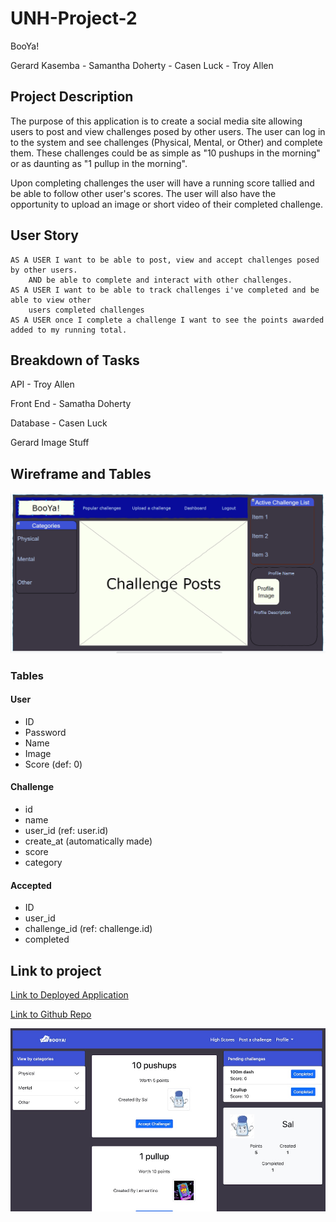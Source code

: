 # UNH-Project-2

BooYa!

Gerard Kasemba - 
Samantha Doherty - 
Casen Luck - 
Troy Allen


## Project Description

The purpose of this application is to create a social media site allowing users to post and view challenges
posed by other users.  The user can log in to the system and see challenges (Physical, Mental, or Other) and 
complete them.  These challenges could be as simple as "10 pushups in the morning" or as daunting as "1 pullup in the morning".

Upon completing challenges the user will have a running score tallied and be able to follow other user's scores.  The user
will also have the opportunity to upload an image or short video of their completed challenge.


## User Story
    AS A USER I want to be able to post, view and accept challenges posed by other users.
        AND be able to complete and interact with other challenges.
    AS A USER I want to be able to track challenges i've completed and be able to view other
        users completed challenges
    AS A USER once I complete a challenge I want to see the points awarded added to my running total.

## Breakdown of Tasks

API - Troy Allen

Front End - Samatha Doherty

Database - Casen Luck

Gerard Image Stuff


## Wireframe and Tables
![Wireframe](wireframe.png)

### Tables
#### User
- ID
- Password
- Name
- Image
- Score (def: 0)


#### Challenge
- id
- name
- user_id (ref: user.id)
- create_at (automatically made)
- score
- category

#### Accepted
- ID
- user_id
- challenge_id (ref: challenge.id)
- completed


## Link to project
[Link to Deployed Application](https://booya-unh-coding-bootcamp.herokuapp.com/)

[Link to Github Repo](https://github.com/tallen1985/UNH-Project-2)

![Screenshot](screenshot.jpg)